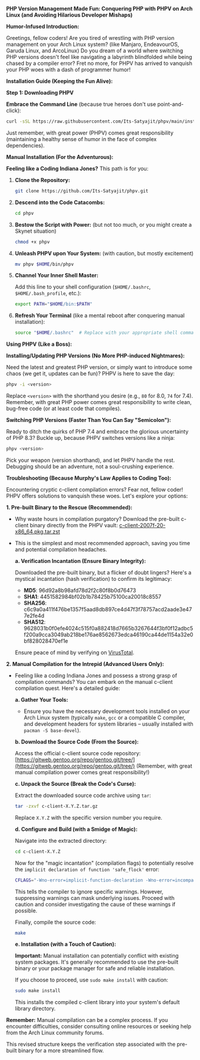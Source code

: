 **PHP Version Management Made Fun: Conquering PHP with PHPV on Arch Linux (and Avoiding Hilarious Developer Mishaps)**

**Humor-Infused Introduction:**

Greetings, fellow coders! Are you tired of wrestling with PHP version management on your Arch Linux system? (like Manjaro, EndeavourOS, Garuda Linux, and ArcoLinux) Do you dream of a world where switching PHP versions doesn't feel like navigating a labyrinth blindfolded while being chased by a compiler error? Fret no more, for PHPV has arrived to vanquish your PHP woes with a dash of programmer humor!

**Installation Guide (Keeping the Fun Alive):**

**Step 1: Downloading PHPV**

**Embrace the Command Line** (because true heroes don't use point-and-click):

```bash
curl -sSL https://raw.githubusercontent.com/Its-Satyajit/phpv/main/install.sh | bash
```

Just remember, with great power (PHPV) comes great responsibility (maintaining a healthy sense of humor in the face of complex dependencies).

**Manual Installation (For the Adventurous):**

**Feeling like a Coding Indiana Jones?** This path is for you:

1. **Clone the Repository:**

    ```bash
    git clone https://github.com/Its-Satyajit/phpv.git
    ```

2. **Descend into the Code Catacombs:**

    ```bash
    cd phpv
    ```

3. **Bestow the Script with Power:** (but not too much, or you might create a Skynet situation)

    ```bash
    chmod +x phpv
    ```

4. **Unleash PHPV upon Your System:** (with caution, but mostly excitement)

    ```bash
    mv phpv $HOME/bin/phpv
    ```

5. **Channel Your Inner Shell Master:**

    Add this line to your shell configuration (`$HOME/.bashrc`, `$HOME/.bash_profile`, etc.):

    ```bash
    export PATH="$HOME/bin:$PATH"
    ```

6. **Refresh Your Terminal** (like a mental reboot after conquering manual installation):

    ```bash
    source "$HOME/.bashrc"  # Replace with your appropriate shell command
    ```

**Using PHPV (Like a Boss):**

**Installing/Updating PHP Versions (No More PHP-induced Nightmares):**

Need the latest and greatest PHP version, or simply want to introduce some chaos (we get it, updates can be fun)? PHPV is here to save the day:

```bash
phpv -i <version>
```

Replace `<version>` with the shorthand you desire (e.g., `80` for 8.0, `74` for 7.4). Remember, with great PHP power comes great responsibility to write clean, bug-free code (or at least code that compiles).

**Switching PHP Versions (Faster Than You Can Say "Semicolon"):**

Ready to ditch the quirks of PHP 7.4 and embrace the glorious uncertainty of PHP 8.3? Buckle up, because PHPV switches versions like a ninja:

```bash
phpv <version>
```

Pick your weapon (version shorthand), and let PHPV handle the rest. Debugging should be an adventure, not a soul-crushing experience.

**Troubleshooting (Because Murphy's Law Applies to Coding Too):**

Encountering cryptic c-client compilation errors? Fear not, fellow coder! PHPV offers solutions to vanquish these woes. Let's explore your options:

**1. Pre-built Binary to the Rescue (Recommended):**

-   Why waste hours in compilation purgatory? Download the pre-built c-client binary directly from the PHPV vault:
    [c-client-2007f-20-x86_64.pkg.tar.zst](https://github.com/Its-Satyajit/phpv/blob/main/c-client/c-client-2007f-20-x86_64.pkg.tar.zst)
-   This is the simplest and most recommended approach, saving you time and potential compilation headaches.

    **a. Verification Incantation (Ensure Binary Integrity):**

    Downloaded the pre-built binary, but a flicker of doubt lingers? Here's a mystical incantation (hash verification) to confirm its legitimacy:

    -   **MD5**: 96d92a8b98afd78d2f2c80f8b0d76473
    -   **SHA1**: 4451582984bf02b1b78425b75100ca20018c8557
    -   **SHA256**: c6c9a0a411f476be1357f5aad8db897ce4d47f3f78757acd2aade3e477e2fe4d
    -   **SHA512**: 9628031b0f0efe4024c515f0a882418d7665b3267644f3bf0f12adbc5f200a9cca3049ab218be176ae8562673edca46190ca44de1154a32e0bf828028470ef1e

    Ensure peace of mind by verifying on [VirusTotal](https://www.virustotal.com/gui/file/c6c9a0a411f476be1357f5aad8db897ce4d47f3f78757acd2aade3e477e2fe4d?nocache=1).

**2. Manual Compilation for the Intrepid (Advanced Users Only):**

-   Feeling like a coding Indiana Jones and possess a strong grasp of compilation commands? You can embark on the manual c-client compilation quest. Here's a detailed guide:

    **a. Gather Your Tools:**

    -   Ensure you have the necessary development tools installed on your Arch Linux system (typically `make`, `gcc` or a compatible C compiler, and development headers for system libraries – usually installed with `pacman -S base-devel`).

    **b. Download the Source Code (From the Source):**

    Access the official c-client source code repository: [https://gitweb.gentoo.org/repo/gentoo.git/tree/](https://gitweb.gentoo.org/repo/gentoo.git/tree/) (Remember, with great manual compilation power comes great responsibility!)

    **c. Unpack the Source (Break the Code's Curse):**

    Extract the downloaded source code archive using `tar`:

    ```bash
    tar -zxvf c-client-X.Y.Z.tar.gz
    ```

    Replace `X.Y.Z` with the specific version number you require.

    **d. Configure and Build (with a Smidge of Magic):**

    Navigate into the extracted directory:

    ```bash
    cd c-client-X.Y.Z
    ```

    Now for the "magic incantation" (compilation flags) to potentially resolve the `implicit declaration of function 'safe_flock'` error:

    ```bash
    CFLAGS="-Wno-error=implicit-function-declaration -Wno-error=incompatible-pointer-types" ./configure
    ```

    This tells the compiler to ignore specific warnings. However, suppressing warnings can mask underlying issues. Proceed with caution and consider investigating the cause of these warnings if possible.

    Finally, compile the source code:

    ```bash
    make
    ```

    **e. Installation (with a Touch of Caution):**

    **Important:** Manual installation can potentially conflict with existing system packages. It's generally recommended to use the pre-built binary or your package manager for safe and reliable installation.

    If you choose to proceed, use `sudo make install` with caution:

    ```bash
    sudo make install
    ```

    This installs the compiled c-client library into your system's default library directory.

**Remember:** Manual compilation can be a complex process. If you encounter difficulties, consider consulting online resources or seeking help from the Arch Linux community forums.

This revised structure keeps the verification step associated with the pre-built binary for a more streamlined flow.
